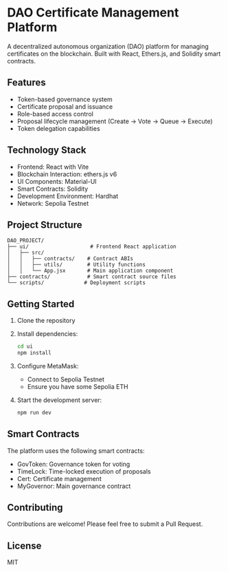 # DAO Certificate Management Platform

A decentralized autonomous organization (DAO) platform for managing certificates on the blockchain. Built with React, Ethers.js, and Solidity smart contracts.

## Features

- Token-based governance system
- Certificate proposal and issuance
- Role-based access control
- Proposal lifecycle management (Create → Vote → Queue → Execute)
- Token delegation capabilities

## Technology Stack

- Frontend: React with Vite
- Blockchain Interaction: ethers.js v6
- UI Components: Material-UI
- Smart Contracts: Solidity
- Development Environment: Hardhat
- Network: Sepolia Testnet

## Project Structure

```
DAO_PROJECT/
├── ui/                    # Frontend React application
│   ├── src/
│   │   ├── contracts/    # Contract ABIs
│   │   ├── utils/        # Utility functions
│   │   └── App.jsx       # Main application component
├── contracts/            # Smart contract source files
└── scripts/             # Deployment scripts
```

## Getting Started

1. Clone the repository
2. Install dependencies:
   ```bash
   cd ui
   npm install
   ```
3. Configure MetaMask:
   - Connect to Sepolia Testnet
   - Ensure you have some Sepolia ETH

4. Start the development server:
   ```bash
   npm run dev
   ```

## Smart Contracts

The platform uses the following smart contracts:

- GovToken: Governance token for voting
- TimeLock: Time-locked execution of proposals
- Cert: Certificate management
- MyGovernor: Main governance contract

## Contributing

Contributions are welcome! Please feel free to submit a Pull Request.

## License

MIT

